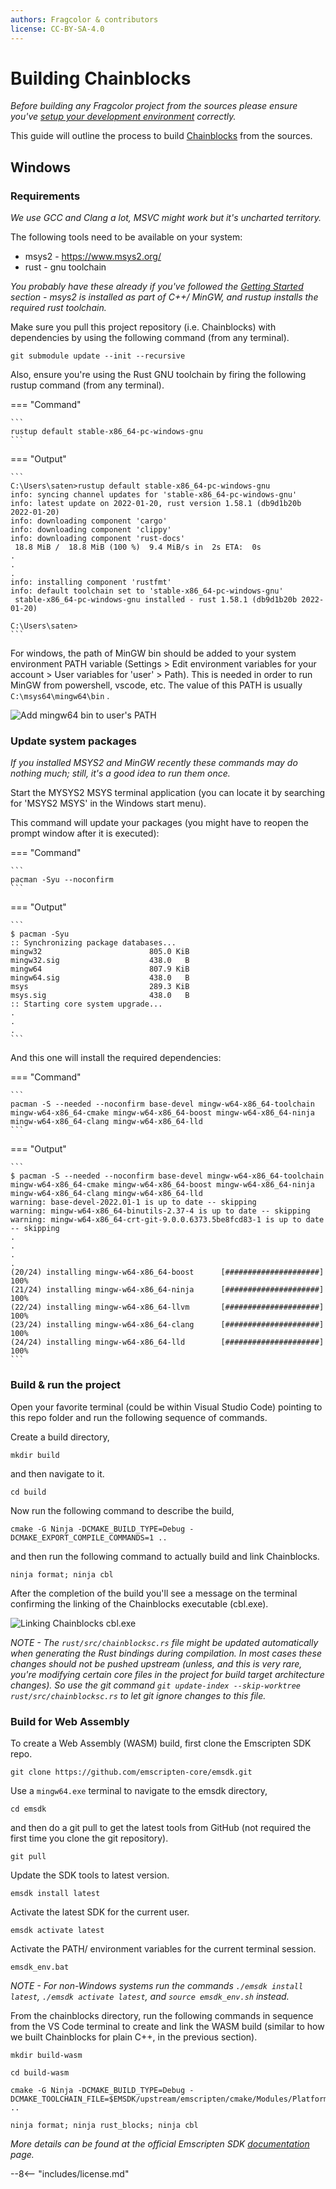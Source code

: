 ```yaml
---
authors: Fragcolor & contributors
license: CC-BY-SA-4.0
---
```


# Building Chainblocks

*Before building any Fragcolor project from the sources please ensure you've [setup your development environment](../getting-started/#development-environment) correctly.*

This guide will outline the process to build [Chainblocks](https://github.com/fragcolor-xyz/chainblocks) from the sources.

## Windows

### Requirements

*We use GCC and Clang a lot, MSVC might work but it's uncharted territory.*

The following tools need to be available on your system:

- msys2 - https://www.msys2.org/
- rust - gnu toolchain

*You probably have these already if you've followed the [Getting Started](../getting-started/) section - msys2 is installed as part of C++/ MinGW, and rustup installs the required rust toolchain.*

Make sure you pull this project repository (i.e. Chainblocks) with dependencies by using the following command (from any terminal).

```
git submodule update --init --recursive
```

Also, ensure you're using the Rust GNU toolchain by firing the following rustup command (from any terminal).

=== "Command"

    ```
    rustup default stable-x86_64-pc-windows-gnu
    ```

=== "Output"

    ```
    C:\Users\saten>rustup default stable-x86_64-pc-windows-gnu
    info: syncing channel updates for 'stable-x86_64-pc-windows-gnu'
    info: latest update on 2022-01-20, rust version 1.58.1 (db9d1b20b 2022-01-20)
    info: downloading component 'cargo'
    info: downloading component 'clippy'
    info: downloading component 'rust-docs'
     18.8 MiB /  18.8 MiB (100 %)  9.4 MiB/s in  2s ETA:  0s
    .
    .
    .
    info: installing component 'rustfmt'
    info: default toolchain set to 'stable-x86_64-pc-windows-gnu'
     stable-x86_64-pc-windows-gnu installed - rust 1.58.1 (db9d1b20b 2022-01-20)
    
    C:\Users\saten>
    ```

For windows, the path of MinGW bin should be added to your system environment PATH variable (Settings > Edit environment variables for your account > User variables for 'user' > Path). This is needed in order to run MinGW from powershell, vscode, etc. The value of this PATH is usually `C:\msys64\mingw64\bin` .

![Add mingw64 bin to user's PATH](assets/build-cb_acc-env-var.png)

### Update system packages

*If you installed MSYS2 and MinGW recently these commands may do nothing much; still, it's a good idea to run them once.*

Start the MYSYS2 MSYS terminal application (you can locate it by searching for 'MSYS2 MSYS' in the Windows start menu).

This command will update your packages (you might have to reopen the prompt window after it is executed):
   
=== "Command"

    ```
    pacman -Syu --noconfirm
    ``` 

=== "Output"

    ```
    $ pacman -Syu
    :: Synchronizing package databases...
    mingw32                        805.0 KiB
    mingw32.sig                    438.0   B
    mingw64                        807.9 KiB
    mingw64.sig                    438.0   B
    msys                           289.3 KiB
    msys.sig                       438.0   B
    :: Starting core system upgrade...
    .
    .
    .
    ``` 

And this one will install the required dependencies:

=== "Command"

    ```
    pacman -S --needed --noconfirm base-devel mingw-w64-x86_64-toolchain mingw-w64-x86_64-cmake mingw-w64-x86_64-boost mingw-w64-x86_64-ninja mingw-w64-x86_64-clang mingw-w64-x86_64-lld
    ```

=== "Output"

    ```
    $ pacman -S --needed --noconfirm base-devel mingw-w64-x86_64-toolchain mingw-w64-x86_64-cmake mingw-w64-x86_64-boost mingw-w64-x86_64-ninja mingw-w64-x86_64-clang mingw-w64-x86_64-lld
    warning: base-devel-2022.01-1 is up to date -- skipping
    warning: mingw-w64-x86_64-binutils-2.37-4 is up to date -- skipping
    warning: mingw-w64-x86_64-crt-git-9.0.0.6373.5be8fcd83-1 is up to date -- skipping
    .
    .
    .
    .
    (20/24) installing mingw-w64-x86_64-boost      [#####################] 100%
    (21/24) installing mingw-w64-x86_64-ninja      [#####################] 100%
    (22/24) installing mingw-w64-x86_64-llvm       [#####################] 100%    
    (23/24) installing mingw-w64-x86_64-clang      [#####################] 100%
    (24/24) installing mingw-w64-x86_64-lld        [#####################] 100%
    ```

### Build & run the project

Open your favorite terminal (could be within Visual Studio Code) pointing to this repo folder and run the following sequence of commands.

Create a build directory,

```
mkdir build
```

and then navigate to it.

```
cd build
```

Now run the following command to describe the build,

```
cmake -G Ninja -DCMAKE_BUILD_TYPE=Debug -DCMAKE_EXPORT_COMPILE_COMMANDS=1 ..
```

and then run the following command to actually build and link Chainblocks.

```
ninja format; ninja cbl
```

After the completion of the build you'll see a message on the terminal confirming the linking of the Chainblocks executable (cbl.exe).

 ![Linking Chainblocks cbl.exe](assets/build-cb_use-build-link.png)

*NOTE - The `rust/src/chainblocksc.rs` file might be updated automatically when generating the Rust bindings during compilation. In most cases these changes should not be pushed upstream (unless, and this is very rare, you're modifying certain core files in the project for build target architecture changes). So use the git command `git update-index --skip-worktree rust/src/chainblocksc.rs` to let git ignore changes to this file.*

### Build for Web Assembly

To create a Web Assembly (WASM) build, first clone the Emscripten SDK repo.

```
git clone https://github.com/emscripten-core/emsdk.git
```

Use a `mingw64.exe` terminal to navigate to the emsdk directory,

```
cd emsdk
```

and then do a git pull to get the latest tools from GitHub (not required the first time you clone the git repository).

```
git pull
```

Update the SDK tools to latest version.

```
emsdk install latest
```

Activate the latest SDK for the current user.
  
```
emsdk activate latest
```

Activate the PATH/ environment variables for the current terminal session.

``` 
emsdk_env.bat
```

*NOTE - For non-Windows systems run the commands `./emsdk install latest`, `./emsdk activate latest`, and `source emsdk_env.sh` instead.*

From the chainblocks directory, run the following commands in sequence from the VS Code terminal to create and link the WASM build (similar to how we built Chainblocks for plain C++, in the previous section).

```
mkdir build-wasm
```     

```
cd build-wasm
```

```
cmake -G Ninja -DCMAKE_BUILD_TYPE=Debug -DCMAKE_TOOLCHAIN_FILE=$EMSDK/upstream/emscripten/cmake/Modules/Platform/Emscripten.cmake ..
```

```
ninja format; ninja rust_blocks; ninja cbl
```

*More details can be found at the official Emscripten SDK [documentation](https://emscripten.org/docs/getting_started/downloads.html) page.*


--8<-- "includes/license.md"
